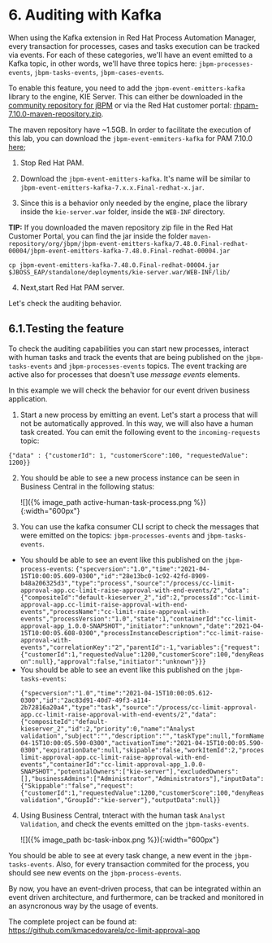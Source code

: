 # 6. Auditing with Kafka

When using the Kafka extension in Red Hat Process Automation Manager, every transaction for processes, cases and tasks execution can be tracked via events. For each of these categories, we'll have an event emitted to a Kafka topic, in other words, we'll have three topics here: `jbpm-processes-events`, `jbpm-tasks-events`, `jbpm-cases-events`.

To enable this feature, you need to add the `jbpm-event-emitters-kafka` library to the engine, KIE Server. This can either be downloaded in the [community repository for jBPM](https://search.maven.org/artifact/org.jbpm/jbpm-event-emitters-kafka/) or via the Red Hat customer portal: [rhpam-7.10.0-maven-repository.zip](https://access.redhat.com/jbossnetwork/restricted/listSoftware.html?downloadType=distributions&product=rhpam&version=7.10.0). 

The maven repository have ~1.5GB. In order to facilitate the execution of this lab, you can download the `jbpm-event-emmiters-kafka` for PAM 7.10.0 [here](https://drive.google.com/file/d/1kKnhGMj1Z691vXGanQkgLfGkfGXXmKa7/view?usp=sharing);

1. Stop Red Hat PAM. 

2. Download the `jbpm-event-emitters-kafka`. It's name will be similar to `jbpm-event-emitters-kafka-7.x.x.Final-redhat-x.jar`.

3. Since this is a behavior only needed by the engine, place the library inside the `kie-server.war` folder, inside the `WEB-INF` directory.

**TIP:** If you downloaded the maven repository zip file in the Red Hat Customer Portal, you can find the jar inside the folder `maven-repository/org/jbpm/jbpm-event-emitters-kafka/7.48.0.Final-redhat-00004/jbpm-event-emitters-kafka-7.48.0.Final-redhat-00004.jar`

~~~
cp jbpm-event-emitters-kafka-7.48.0.Final-redhat-00004.jar $JBOSS_EAP/standalone/deployments/kie-server.war/WEB-INF/lib/
~~~

4. Next,start Red Hat PAM server. 

Let's check the auditing behavior. 

## 6.1.Testing the feature

To check the auditing capabilities you can start new processes, interact with human tasks and track the events that are being published on the `jbpm-tasks-events` and `jbpm-processes-events` topics. The event tracking are active also for processes that doesn't use _message events_ elements.

In this example we will check the behavior for our event driven business application.

1. Start a new process by emitting an event. Let's start a process that will not be automatically approved. In this way, we will also have a human task created. You can emit the following event to the `incoming-requests` topic:

```
{"data" : {"customerId": 1, "customerScore":100, "requestedValue": 1200}}
```

2. You should be able to see a new process instance can be seen in Business Central in the following status:

	![]({% image_path active-human-task-process.png %}){:width="600px"}

3. You can use the kafka consumer CLI script to check the messages that were emitted on the topics: `jbpm-processes-events` and `jbpm-tasks-events`. 
  * You should be able to see an event like this published on the `jbpm-process-events`: 
	  	```
	  	{"specversion":"1.0","time":"2021-04-15T10:00:05.609-0300","id":"28e13bc0-1c92-42fd-8909-b48a206325d3","type":"process","source":"/process/cc-limit-approval-app.cc-limit-raise-approval-with-end-events/2","data":{"compositeId":"default-kieserver_2","id":2,"processId":"cc-limit-approval-app.cc-limit-raise-approval-with-end-events","processName":"cc-limit-raise-approval-with-events","processVersion":"1.0","state":1,"containerId":"cc-limit-approval-app_1.0.0-SNAPSHOT","initiator":"unknown","date":"2021-04-15T10:00:05.608-0300","processInstanceDescription":"cc-limit-raise-approval-with-events","correlationKey":"2","parentId":-1,"variables":{"request":{"customerId":1,"requestedValue":1200,"customerScore":100,"denyReason":null},"approval":false,"initiator":"unknown"}}}
	  	```
  * You should be able to see an event like this published on the `jbpm-tasks-events`: 
	  ```
	  {"specversion":"1.0","time":"2021-04-15T10:00:05.612-0300","id":"2ac83d91-40d7-49f3-a114-2b72816a20a4","type":"task","source":"/process/cc-limit-approval-app.cc-limit-raise-approval-with-end-events/2","data":{"compositeId":"default-kieserver_2","id":2,"priority":0,"name":"Analyst validation","subject":"","description":"","taskType":null,"formName":"Task","status":"Ready","actualOwner":null,"createdBy":null,"createdOn":"2021-04-15T10:00:05.590-0300","activationTime":"2021-04-15T10:00:05.590-0300","expirationDate":null,"skipable":false,"workItemId":2,"processInstanceId":2,"parentId":-1,"processId":"cc-limit-approval-app.cc-limit-raise-approval-with-end-events","containerId":"cc-limit-approval-app_1.0.0-SNAPSHOT","potentialOwners":["kie-server"],"excludedOwners":[],"businessAdmins":["Administrator","Administrators"],"inputData":{"Skippable":"false","request":{"customerId":1,"requestedValue":1200,"customerScore":100,"denyReason":null},"TaskName":"Task","NodeName":"Analyst validation","GroupId":"kie-server"},"outputData":null}}
	  ```
4. Using Business Central, tnteract with the human task `Analyst Validation`, and check the events emitted on the `jbpm-tasks-events`.

	![]({% image_path bc-task-inbox.png %}){:width="600px"} 

You should be able to see at every task change, a new event in the `jbpm-tasks-events`. Also, for every transaction commited for the process, you should see new events on the `jbpm-process-events`.

By now, you have an event-driven process, that can be integrated within an event driven architecture, and furthermore, can be tracked and monitored in an asyncronous way by the usage of events. 


The complete project can be found at: https://github.com/kmacedovarela/cc-limit-approval-app